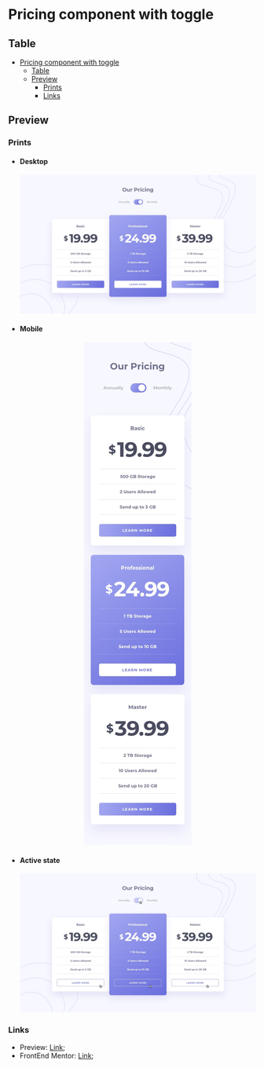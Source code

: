 # Pricing component with toggle

## Table

- [Pricing component with toggle](#pricing-component-with-toggle)
  - [Table](#table)
  - [Preview](#preview)
    - [Prints](#prints)
    - [Links](#links)

## Preview

### Prints

-   <h4>Desktop</h4>
    <p align="center"><img src="design/desktop-design-monthly.jpg"></p>

-   <h4>Mobile</h4>
    <p align="center"><img src="design/mobile-design-monthly.jpg"></p>

-   <h4>Active state</h4>
    <p align="center"><img src="design/active-states.jpg"></p>

### Links

-   Preview: [Link](https://nyyu.github.io/Pricing-component/);
-   FrontEnd Mentor: [Link](https://www.frontendmentor.io/challenges/pricing-component-with-toggle-8vPwRMIC);

